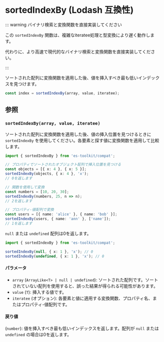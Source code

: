 # sortedIndexBy (Lodash 互換性)

::: warning バイナリ検索と変換関数を直接実装してください

この `sortedIndexBy` 関数は、複雑なiteratee処理と型変換により遅く動作します。

代わりに、より高速で現代的なバイナリ検索と変換関数を直接実装してください。

:::

ソートされた配列に変換関数を適用した後、値を挿入すべき最も低いインデックスを見つけます。

```typescript
const index = sortedIndexBy(array, value, iteratee);
```

## 参照

### `sortedIndexBy(array, value, iteratee)`

ソートされた配列に変換関数を適用した後、値の挿入位置を見つけるときに `sortedIndexBy` を使用してください。各要素と探す値に変換関数を適用して比較します。

```typescript
import { sortedIndexBy } from 'es-toolkit/compat';

// プロパティでソートされたオブジェクト配列で挿入位置を見つける
const objects = [{ x: 4 }, { x: 5 }];
sortedIndexBy(objects, { x: 4 }, 'x');
// 0を返します

// 関数を使用して変換
const numbers = [10, 20, 30];
sortedIndexBy(numbers, 25, n => n);
// 2を返します

// プロパティ-値配列で変換
const users = [{ name: 'alice' }, { name: 'bob' }];
sortedIndexBy(users, { name: 'ann' }, ['name']);
// 1を返します
```

`null` または `undefined` 配列は0を返します。

```typescript
import { sortedIndexBy } from 'es-toolkit/compat';

sortedIndexBy(null, { x: 1 }, 'x'); // 0
sortedIndexBy(undefined, { x: 1 }, 'x'); // 0
```

#### パラメータ

- `array` (`ArrayLike<T> | null | undefined`): ソートされた配列です。ソートされていない配列を使用すると、誤った結果が得られる可能性があります。
- `value` (`T`): 挿入する値です。
- `iteratee` (オプション): 各要素と値に適用する変換関数、プロパティ名、またはプロパティ-値配列です。

#### 戻り値

(`number`): 値を挿入すべき最も低いインデックスを返します。配列が `null` または `undefined` の場合は0を返します。
